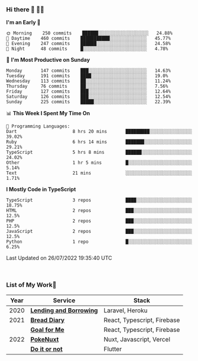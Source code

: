 ### Hi there 👋 🧑‍💻



<!--START_SECTION:waka-->
**I'm an Early 🐤** 

```text
🌞 Morning    250 commits    ██████░░░░░░░░░░░░░░░░░░░   24.88% 
🌆 Daytime    460 commits    ███████████░░░░░░░░░░░░░░   45.77% 
🌃 Evening    247 commits    ██████░░░░░░░░░░░░░░░░░░░   24.58% 
🌙 Night      48 commits     █░░░░░░░░░░░░░░░░░░░░░░░░   4.78%

```
📅 **I'm Most Productive on Sunday** 

```text
Monday       147 commits    ███░░░░░░░░░░░░░░░░░░░░░░   14.63% 
Tuesday      191 commits    ████░░░░░░░░░░░░░░░░░░░░░   19.0% 
Wednesday    113 commits    ██░░░░░░░░░░░░░░░░░░░░░░░   11.24% 
Thursday     76 commits     ██░░░░░░░░░░░░░░░░░░░░░░░   7.56% 
Friday       127 commits    ███░░░░░░░░░░░░░░░░░░░░░░   12.64% 
Saturday     126 commits    ███░░░░░░░░░░░░░░░░░░░░░░   12.54% 
Sunday       225 commits    █████░░░░░░░░░░░░░░░░░░░░   22.39%

```


📊 **This Week I Spent My Time On** 

```text
💬 Programming Languages: 
Dart                     8 hrs 20 mins       █████████░░░░░░░░░░░░░░░░   39.02% 
Ruby                     6 hrs 14 mins       ███████░░░░░░░░░░░░░░░░░░   29.21% 
TypeScript               5 hrs 8 mins        ██████░░░░░░░░░░░░░░░░░░░   24.02% 
Other                    1 hr 5 mins         █░░░░░░░░░░░░░░░░░░░░░░░░   5.14% 
Text                     21 mins             ░░░░░░░░░░░░░░░░░░░░░░░░░   1.71%

```

**I Mostly Code in TypeScript** 

```text
TypeScript               3 repos             ████░░░░░░░░░░░░░░░░░░░░░   18.75% 
HTML                     2 repos             ███░░░░░░░░░░░░░░░░░░░░░░   12.5% 
PHP                      2 repos             ███░░░░░░░░░░░░░░░░░░░░░░   12.5% 
JavaScript               2 repos             ███░░░░░░░░░░░░░░░░░░░░░░   12.5% 
Python                   1 repo              █░░░░░░░░░░░░░░░░░░░░░░░░   6.25%

```



 Last Updated on 26/07/2022 19:35:40 UTC
<!--END_SECTION:waka-->


<br />

### List of My Work🚀

| Year | Service | Stack |
|--|--|--|
| 2020 | [**Lending and Borrowing**](https://lending-and-borrowing.herokuapp.com/) | Laravel, Heroku |
| 2021 | [**Bread Diary**](https://bread-diary-web.web.app/) | React, Typescript, Firebase |
|  | [**Goal for Me**](https://goal-for-me.web.app/) | React, Typescript, Firebase |
| 2022 | [**PokeNuxt**](https://pokenuxt.vercel.app/) | Nuxt, Javascript, Vercel |
|  | [**Do it or not**](https://apps.apple.com/jp/app/do-it-or-not/id1613818865) | Flutter |